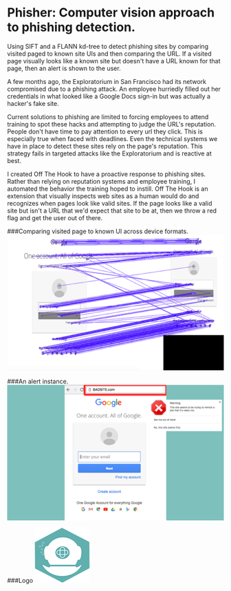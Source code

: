 # Phisher: Computer vision approach to phishing detection.

Using SIFT and a FLANN kd-tree to detect phishing sites by comparing visited paged to known site UIs and then comparing the URL. If a visited page visually looks like a known site but doesn't have a URL known for that page, then an alert is shown to the user.

A few months ago, the Exploratorium in San Francisco had its network compromised due to a phishing attack. An employee hurriedly filled out her credentials in what looked like a Google Docs sign-in but was actually a hacker's fake site.

Current solutions to phishing are limited to forcing employees to attend training to spot these hacks and attempting to judge the URL's reputation. People don't have time to pay attention to every url they click. This is especially true when faced with deadlines. Even the technical systems we have in place to detect these sites rely on the page's reputation. This strategy fails in targeted attacks like the Exploratorium and is reactive at best.

I created Off The Hook to have a proactive response to phishing sites. Rather than relying on reputation systems and employee training, I automated the behavior the training hoped to instill. Off The Hook is an extension that visually inspects web sites as a human would do and recognizes when pages look like valid sites. If the page looks like a valid site but isn't a URL that we'd expect that site to be at, then we throw a red flag and get the user out of there. 

###Comparing visited page to known UI across device formats.
![Comparing pages](./chrome/media/screenshots/screenshot1.png "Comparing visited page to known UI across device formats.")
<br/>

###An alert instance.
![An alert instance](./chrome/media/screenshots/screenshot3.png "An alert instance.")
<br/>

###Logo
![Logo](./chrome/media/icon-128.png "Logo")